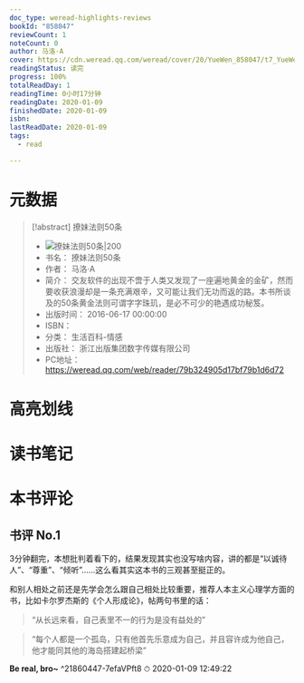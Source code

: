 ```yaml
---
doc_type: weread-highlights-reviews
bookId: "858047"
reviewCount: 1
noteCount: 0
author: 马洛·A
cover: https://cdn.weread.qq.com/weread/cover/20/YueWen_858047/t7_YueWen_858047.jpg
readingStatus: 读完
progress: 100%
totalReadDay: 1
readingTime: 0小时17分钟
readingDate: 2020-01-09
finishedDate: 2020-01-09
isbn: 
lastReadDate: 2020-01-09
tags:
  - read

---
```

# 元数据
> [!abstract] 撩妹法则50条
> - ![ 撩妹法则50条|200](https://cdn.weread.qq.com/weread/cover/20/YueWen_858047/t7_YueWen_858047.jpg)
> - 书名： 撩妹法则50条
> - 作者： 马洛·A
> - 简介： 交友软件的出现不啻于人类又发现了一座遍地黄金的金矿，然而要收获浪漫却是一条充满艰辛，又可能让我们无功而返的路。本书所谈及的50条黄金法则可谓字字珠玑，是必不可少的艳遇成功秘笈。
> - 出版时间： 2016-06-17 00:00:00
> - ISBN： 
> - 分类： 生活百科-情感
> - 出版社： 浙江出版集团数字传媒有限公司
> - PC地址：https://weread.qq.com/web/reader/79b324905d17bf79b1d6d72

# 高亮划线

# 读书笔记

# 本书评论

## 书评 No.1 
3分钟翻完，本想批判着看下的，结果发现其实也没写啥内容，讲的都是“以诚待人”、“尊重”、“倾听”……这么看其实这本书的三观甚至挺正的。

和别人相处之前还是先学会怎么跟自己相处比较重要，推荐人本主义心理学方面的书，比如卡尔罗杰斯的《个人形成论》，帖两句书里的话：

> “从长远来看，自己表里不一的行为是没有益处的”

> “每个人都是一个孤岛，只有他首先乐意成为自己，并且容许成为他自己，他才能同其他的海岛搭建起桥梁”

**Be real, bro\~** ^21860447-7efaVPft8
⏱ 2020-01-09 12:49:22


